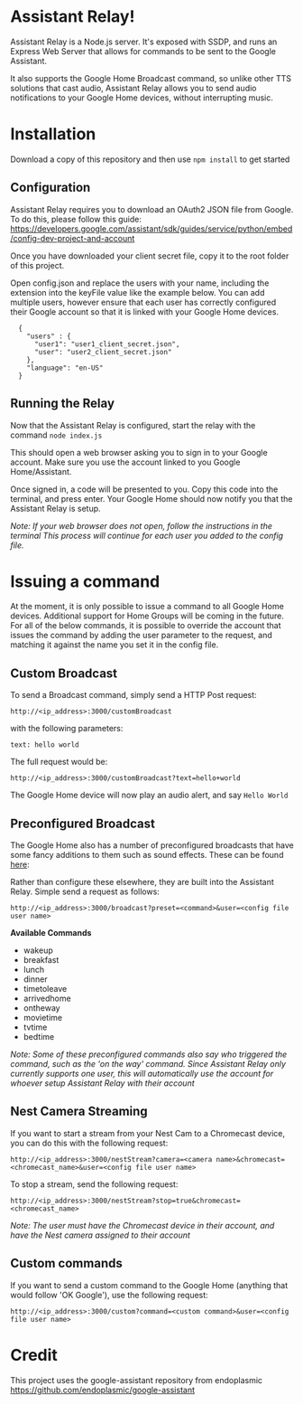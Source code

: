 # Assistant Relay!

Assistant Relay is a Node.js server. It's exposed with SSDP, and runs an Express Web Server that allows for commands to be sent to the Google Assistant.

It also supports the Google Home Broadcast command, so unlike other TTS solutions that cast audio, Assistant Relay allows you to send audio notifications to your Google Home devices, without interrupting music.

# Installation

Download a copy of this repository and then use `npm install` to get started

## Configuration

Assistant Relay requires you to download an OAuth2 JSON file from Google.  To do this, please follow this guide: https://developers.google.com/assistant/sdk/guides/service/python/embed/config-dev-project-and-account

Once you have downloaded your client secret file, copy it to the root folder of this project.

Open config.json and replace the users with your name, including the extension into the keyFile value like the example below. You can add multiple users, however ensure that each user has correctly configured their Google account so that it is linked with your Google Home devices.

      {
        "users" : {
          "user1": "user1_client_secret.json",
          "user": "user2_client_secret.json"
        },
        "language": "en-US"
      }

## Running the Relay

Now that the Assistant Relay is configured, start the relay with the command `node index.js`

This should open a web browser asking you to sign in to your Google account. Make sure you use the account linked to you Google Home/Assistant.

Once signed in, a code will be presented to you.  Copy this code into the terminal, and press enter.  Your Google Home should now notify you that the Assistant Relay is setup.

*Note: If your web browser does not open, follow the instructions in the terminal
This process will continue for each user you added to the config file.*

# Issuing a command

At the moment, it is only possible to issue a command to all Google Home devices. Additional support for Home Groups will be coming in the future.
For all of the below commands, it is possible to override the account that issues the command by adding the user parameter to the request, and matching it against the name you set it in the config file.

## Custom Broadcast

To send a Broadcast command, simply send a HTTP Post request:

    http://<ip_address>:3000/customBroadcast

with the following parameters:

    text: hello world    

The full request would be:

    http://<ip_address>:3000/customBroadcast?text=hello+world
The Google Home device will now play an audio alert, and say `Hello World`

## Preconfigured Broadcast

The Google Home also has a number of preconfigured broadcasts that have some fancy additions to them such as sound effects.  These can be found [here](https://support.google.com/googlehome/answer/7531913?co=GENIE.Platform=Android&hl=en):

Rather than configure these elsewhere, they are built into the Assistant Relay.  Simple send a request as follows:

    http://<ip_address>:3000/broadcast?preset=<command>&user=<config file user name>

**Available Commands**

 - wakeup
 - breakfast
 - lunch
 - dinner
 - timetoleave
 - arrivedhome
 - ontheway
 - movietime
 - tvtime
 - bedtime

*Note: Some of these preconfigured commands also say who triggered the command, such as the 'on the way' command. Since Assistant Relay only currently supports one user, this will automatically use the account for whoever setup Assistant Relay with their account*

## Nest Camera Streaming

If you want to start a stream from your Nest Cam to a Chromecast device, you can do this with the following request:

    http://<ip_address>:3000/nestStream?camera=<camera name>&chromecast=<chromecast_name>&user=<config file user name>

To stop a stream, send the following request:

    http://<ip_address>:3000/nestStream?stop=true&chromecast=<chromecast_name>

*Note: The user must have the Chromecast device in their account, and have the Nest camera assigned to their account*

## Custom commands

If you want to send a custom command to the Google Home (anything that would follow 'OK Google'), use the following request:

    http://<ip_address>:3000/custom?command=<custom command>&user=<config file user name>

# Credit
This project uses the google-assistant repository from endoplasmic
https://github.com/endoplasmic/google-assistant
